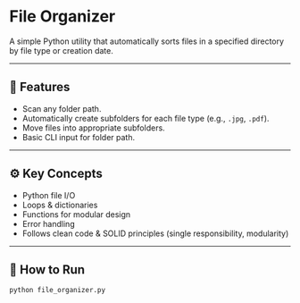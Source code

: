# File Organizer

A simple Python utility that automatically sorts files in a specified directory by file type or creation date.

---

## 📌 Features

- Scan any folder path.
- Automatically create subfolders for each file type (e.g., `.jpg`, `.pdf`).
- Move files into appropriate subfolders.
- Basic CLI input for folder path.

---

## ⚙️ Key Concepts

- Python file I/O
- Loops & dictionaries
- Functions for modular design
- Error handling
- Follows clean code & SOLID principles (single responsibility, modularity)

---

## 🚀 How to Run

```bash
python file_organizer.py
